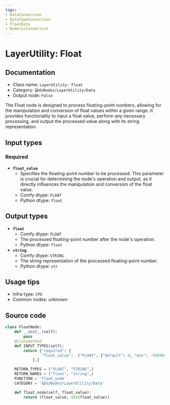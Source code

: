 ```yaml
---
tags:
- DataConversion
- DataTypeConversion
- FloatData
- NumericConversion
---
```


# LayerUtility: Float
## Documentation
- Class name: `LayerUtility: Float`
- Category: `😺dzNodes/LayerUtility/Data`
- Output node: `False`

The Float node is designed to process floating-point numbers, allowing for the manipulation and conversion of float values within a given range. It provides functionality to input a float value, perform any necessary processing, and output the processed value along with its string representation.
## Input types
### Required
- **`float_value`**
    - Specifies the floating-point number to be processed. This parameter is crucial for determining the node's operation and output, as it directly influences the manipulation and conversion of the float value.
    - Comfy dtype: `FLOAT`
    - Python dtype: `float`
## Output types
- **`float`**
    - Comfy dtype: `FLOAT`
    - The processed floating-point number after the node's operation.
    - Python dtype: `float`
- **`string`**
    - Comfy dtype: `STRING`
    - The string representation of the processed floating-point number.
    - Python dtype: `str`
## Usage tips
- Infra type: `CPU`
- Common nodes: unknown


## Source code
```python
class FloatNode:
    def __init__(self):
        pass
    @classmethod
    def INPUT_TYPES(self):
        return {"required": {
                "float_value":  ("FLOAT", {"default": 0, "min": -99999999999999999999, "max": 99999999999999999999, "step": 0.00001}),
            },}

    RETURN_TYPES = ("FLOAT", "STRING",)
    RETURN_NAMES = ("float", "string",)
    FUNCTION = 'float_node'
    CATEGORY = '😺dzNodes/LayerUtility/Data'

    def float_node(self, float_value):
        return (float_value, str(float_value))

```

